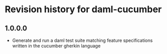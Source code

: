 # Revision history for daml-cucumber

## 1.0.0.0

* Generate and run a daml test suite matching feature specifications written in the cucumber gherkin language
